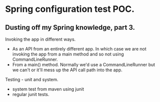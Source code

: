 # Spring configuration test POC.

## Dusting off my Spring knowledge, part 3.

Invoking the app in different ways.
- As an API from an entirely different app.
In which case we are not invoking the app from a main method and so not using CommandLineRunner.
- From a main() method.
Normally we'd use a CommandLineRunner but we can't or it'll mess up the API call path into the app.

Testing - unit and system.
- system test from maven using junit
- regular junit tests.


